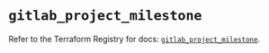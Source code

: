 # `gitlab_project_milestone`

Refer to the Terraform Registry for docs: [`gitlab_project_milestone`](https://registry.terraform.io/providers/gitlabhq/gitlab/17.0.0/docs/resources/project_milestone).
